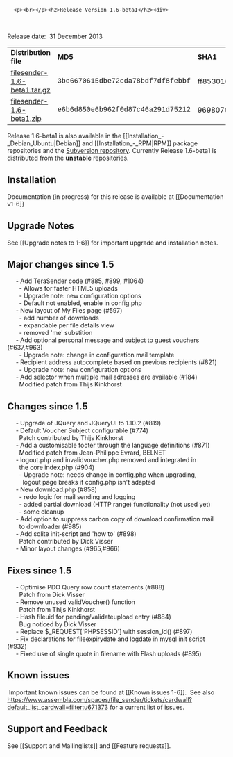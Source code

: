 
      
      
      
      
      <p><br></p><h2>Release Version 1.6-beta1</h2><div>
<p> </p><p>Release date:  31 December 2013</p>
<table border="0">
<tbody>
<tr>
<td><b>Distribution file</b></td>
<td><b>MD5</b></td>
<td><b>SHA1</b></td>
</tr>
<tr>
<td><a href="https://filesender-dev.surfnet.nl/releases/filesender-1.6-beta1.tar.gz">filesender-1.6-beta1.tar.gz</a></td>
<td><span style="font-family: courier new,courier;">3be6670615dbe72cda78bdf7df8febbf<br></span></td>
<td>ff85301019f7fd001e10513b925f39f4d7b19599<br></td>
</tr>
<tr>
<td><a href="https://filesender-dev.surfnet.nl/releases//filesender-1.6-beta1.zip">filesender-1.6-beta1.zip</a></td>
<td><span style="font-family: courier new,courier;">e6b6d850e6b962f0d87c46a291d75212<br></span></td>
<td>9698070143aff337f4947ab13cdebcc1f3d18070<br></td>
</tr>
</tbody>
</table>
<p>Release 1.6-beta1 is also available in the 
[[Installation_-_Debian_Ubuntu|Debian]] and [[Installation_-_RPM|RPM]] 
package repositories and 
the <a href="http://subversion.assembla.com/svn/file_sender/filesender/tags/filesender-1.6-beta1/">Subversion repository</a>. Currently Release 1.6-beta1 is distributed from the <b>unstable</b> repositories.</p>
<h2>Installation</h2>
<p>Documentation (in progress) for this release is available at [[Documentation v1-6]]<br></p>
</div>
<div>
<h2>Upgrade Notes</h2>
<p>See [[Upgrade notes to 1-6]] for important upgrade and installation notes. </p><h2>Major changes since 1.5</h2>     - Add TeraSender code (#885, #899, #1064)<br>       - Allows for faster HTML5 uploads<br>       - Upgrade note: new configuration options<br>       - Default not enabled, enable in config.php<br>     - New layout of My Files page (#597)<br>       - add number of downloads<br>       - expandable per file details view<br>       - removed 'me' substition<br>     - Add optional personal message and subject to guest vouchers (#637,#963)<br>       - Upgrade note: change in configuration mail template<br>     - Recipient address autocomplete based on previous recipients (#821)<br>       - Upgrade note: new configuration options<br>     - Add selector when multiple mail adresses are available (#184)<br>       Modified patch from Thijs Kinkhorst<br><h2>Changes since 1.5</h2>     - Upgrade of JQuery and JQueryUI to 1.10.2 (#819)<br>     - Default Voucher Subject configurable (#774)<br>       Patch contributed by Thijs Kinkhorst<br>     - Add a customisable footer through the language definitions (#871)<br>       Modified patch from Jean-Philippe Evrard, BELNET<br>     - logout.php and invalidvoucher.php removed and integrated in<br>       the core index.php (#904)<br>       - Upgrade note: needs change in config.php when upgrading,<br>         logout page breaks if config.php isn't adapted<br>     - New download.php (#858)<br>       - redo logic for mail sending and logging<br>       - added partial download (HTTP range) functionality (not used yet)<br>       - some cleanup<br>     - Add option to suppress carbon copy of download confirmation mail<br>       to downloader (#985)<br>     - Add sqlite init-script and 'how to' (#898)<br>       Patch contributed by Dick Visser<br>     - Minor layout changes (#965,#966)<br><h2>Fixes since 1.5</h2>     - Optimise PDO Query row count statements (#888)<br>       Patch from Dick Visser<br>     - Remove unused validVoucher() function<br>       Patch from Thijs Kinkhorst<br>     - Hash fileuid for pending/validateupload entry (#884)<br>       Bug noticed by Dick Visser<br>     - Replace $_REQUEST['PHPSESSID'] with session_id() (#897)<br>     - Fix declarations for fileexpirydate and logdate in mysql init script (#932)<br>     - Fixed use of single quote in filename with Flash uploads (#895)<br><h2>Known issues</h2> Important known issues can be found at [[Known issues 1-6]]. 
See also <a href="https://www.assembla.com/spaces/file_sender/tickets/cardwall?default_list_cardwall=filter:u671373">https://www.assembla.com/spaces/file_sender/tickets/cardwall?default_list_cardwall=filter:u671373</a> for a current list of issues.</div>
<div>
<h2>Support and Feedback</h2>
<p>See [[Support and Mailinglists]] and [[Feature requests]].</p>
</div>
    
    
    
    
    
    
    
    
    
    
    
    
    
    
    
    
    
    
    
    
    
    
    
    
    
    
    
    
    
    

